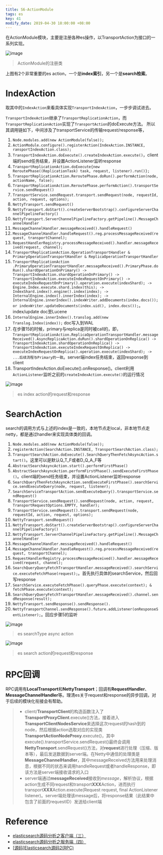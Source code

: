 ```yaml
---
title: S6-ActionModule
tags: es
key: 41
modify_date: 2019-04-30 18:00:00 +08:00
---
```


在ActionModule模块，主要是注册各种es操作，以TransportAction为接口的一系列实现。

![image](https://user-images.githubusercontent.com/8369671/80784100-73b47c80-8bae-11ea-8dc4-59f120c55356.png)
> ActionModule的注册类

上图有2个非常重要的es action，一个是**index索引**，另一个是**search检索**。

# IndexAction
取其中的`IndexAction`来看具体实现`TransportIndexAction`，一步步调试进去。

`TransportIndexAction`继承了`TransportReplicationAction`，而`TransportReplicationAction`实现了`TransportAction`的doExecute方法。
所以其调用链如下，中间涉及了transportService的传输request/response等，

1. `Node.modules.add(new ActionModule(false));`
2. `ActionModule.configure().registerAction(IndexAction.INSTANCE, ransportIndexAction.class);`
3. `TransportIndexAction.doExecute().createIndexAction.execute()`，client端的send任务结束，并设置ActionListener监听response
4. `TransportReplicationAction.doExecute{new ReroutePhase((ReplicationTask) task, request, listener).run()};`
5. `TransportReplicationAction.ReroutePhase.doRun().performAction(node, actionName, false);`
6. `TransportReplicationAction.ReroutePhase.performAction().transportService.sendRequest()`
7. `TransportService.sendRequest.transport.sendRequest(node, requestId, action, request, options);`
8. `NettyTransport.sendRequest()`
9. `NettyTransport.doStart().createServerBootstrap().configureServerChannelPipelineFactory()`
10. `NettyTransport.ServerChannelPipelineFactory.getPipeline().MessageChannelHandler`
11. `MessageChannelHandler.messageReceived().handleRequest()`
12. `MessageChannelHandler.handleRequest().reg.processMessageReceived(request, transportChannel);`
13. `RequestHandlerRegistry.processMessageReceived().handler.messageReceived(request, channel);`
14. `TransportReplicationAction.OperationTransportHandler & PrimaryOperationTransportHandler & ReplicaOperationTransportHandler`
15. `TransportReplicationAction .PrimaryOperationTransportHandler.messageReceived().PrimaryPhase.doRun().shardOperationOnPrimary() -> TransportIndexAction.shardOperationOnPrimary() -> TransportIndexAction.executeIndexRequestOnPrimary() -> executeIndexRequestOnPrimary().operation.execute(indexShard); -> Engine.Index.execute.shard.index(this); -> IndexShard.index().engine().index(index); -> InternalEngine.index().innerIndex(index); -> InternalEngine.innerIndex().indexWriter.addDocuments(index.docs()); or indexWriter.updateDocuments(index.uid(), index.docs());`。index/update doc至Lucene
16. `InternalEngine.innerIndex().translog.add(new Translog.Index(index));` doc写入到WAL
17. 在步骤15的时候，primary与replica是同时被call的，即，`TransportReplicationAction.ReplicaOperationTransportHandler.messageReceived().AsyncReplicaAction.duRun().shardOperationOnReplica() -> TransportIndexAction.shardOperationOnReplica() -> TransportIndexAction.executeIndexRequestOnReplica() -> executeIndexRequestOnReplica().operation.execute(indexShard); -> ...后续流程与Primary的一致`。server端index任务结束，返回response到client
18. TransportIndexAction.doExecute().onResponse()。client利用`ActionListener`监听之前的`createIndexAction.execute()`的运行情况

![image](https://user-images.githubusercontent.com/8369671/80784102-77e09a00-8bae-11ea-97f1-a83b2f7df404.png)
> es index action的request和response

# SearchAction
search的调用方式与上述的index是一致的，本地节点走local，非本地节点走netty，都是通过handler来实现具体类的回调。
1. `Node.modules.add(new ActionModule(false));`
2. `registerAction(SearchAction.INSTANCE, TransportSearchAction.class);`
3. `TransportSearchAction.doExecute().SearchQueryThenFetchAsyncAction.start()`。这里可以是默认Q_T_F或者D_Q_A_F等
4. `AbstractSearchAsyncAction.start().performFirstPhase()`
5. `AbstractSearchAsyncAction.performFirstPhase().sendExecuteFirstPhase()`。client端的send任务结束，并设置ActionListener监听response
6. `SearchQueryThenFetchAsyncAction.sendExecuteFirstPhase().searchService.sendExecuteQuery(node, request, listener);`
7. `SearchServiceTransportAction.sendExecuteQuery().transportService.sendRequest()`
8. `TransportService.sendRequest().sendRequest(node, action, request, TransportRequestOptions.EMPTY, handler);`
9. `TransportService.sendRequest().transport.sendRequest(node, requestId, action, request, options);`
10. `NettyTransport.sendRequest()`
11. `NettyTransport.doStart().createServerBootstrap().configureServerChannelPipelineFactory()`
12. `NettyTransport.ServerChannelPipelineFactory.getPipeline().MessageChannelHandler`
13. `MessageChannelHandler.messageReceived().handleRequest()`
14. `MessageChannelHandler.handleRequest().reg.processMessageReceived(request, transportChannel);`
15. `RequestHandlerRegistry.processMessageReceived().handler.messageReceived(request, channel);`
16. `SearchQueryQueryFetchTransportHandler.messageReceived().searchService.executeFetchPhase(request);`。首先执行具体的searchService，然后回写response
17. `SearchService.executeFetchPhase().queryPhase.execute(context); & fetchPhase.execute(context);`
18. `SearchQueryQueryFetchTransportHandler.messageReceived().channel.sendResponse(result);`
19. `NettyTransport.sendResponse().sendResponse().`
20. `NettyTransportChannel.sendResponse().future.addListener(onResponseSentListener);`。回应步骤5的监听

![image](https://user-images.githubusercontent.com/8369671/80784106-7adb8a80-8bae-11ea-8b19-d737812d58ad.png)
> es searchType async action

![image](https://user-images.githubusercontent.com/8369671/80784198-c8f08e00-8bae-11ea-81f9-307d2bba39dd.png)
> es search action的request和response

# RPC回调
RPC调用有**LocalTransport**和**NettyTransport**；回调有**RequestHandler**、**MessageChannelHandler**等。理清es关于request和response的异步回调，对于后续的模块化衔接会有帮助。

> - client/**TransportClient**的构造函数注入了**TransportProxyClient**.execute()方法，接着进入**TransportClientNodesService**来选择这次request的hash到的node，然后根据action选取对应的实现类**TransportActionNodeProxy**.execute()，其中execute().transportService.sendRequest()最终会调用**NettyTransport**.sendRequest()方法，对**request**进行处理（压缩、版本等），最后发送数据到server端。在Netty中通信的处理类是**MessageChannelHandler**，其中messageReceived方法用来处理消息，根据不同的状态来调用handleRequest或者handleResponse，即该方法是server端接收请求的入口
> - server端通过**messageReceived**接收到*message*，解析协议，根据action生成不同request和transport**XXX**Action，进而执行transport**XXX**Action.execute(Request request, final ActionListener<Response> listener)。server端处理该message后，将response结果（此结果中包含了前面的requestID）发送给client端

# Reference
- [elasticsearch源码分析之客户端（三）](https://blog.csdn.net/thomas0yang/article/details/52189215)
- [elasticsearch源码分析之服务端（四）](https://blog.csdn.net/thomas0yang/article/details/52253165)
- [[源码]Elasticsearch源码2(RPC)](https://psiitoy.github.io/2017/08/10/[%E6%BA%90%E7%A0%81]Elasticsearch%E6%BA%90%E7%A0%812(RPC)/)
